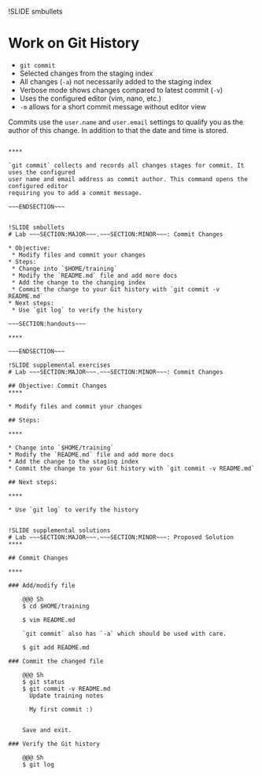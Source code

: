 !SLIDE smbullets
# Work on Git History

* `git commit`
 * Selected changes from the staging index
 * All changes (`-a`) not necessarily added to the staging index
* Verbose mode shows changes compared to latest commit (`-v`)
* Uses the configured editor (vim, nano, etc.)
 * `-m` allows for a short commit message without editor view

Commits use the `user.name` and `user.email` settings to qualify
you as the author of this change. In addition to that the date
and time is stored.

~~~SECTION:handouts~~~

****

`git commit` collects and records all changes stages for commit. It uses the configured
user name and email address as commit author. This command opens the configured editor
requiring you to add a commit message.

~~~ENDSECTION~~~


!SLIDE smbullets
# Lab ~~~SECTION:MAJOR~~~.~~~SECTION:MINOR~~~: Commit Changes

* Objective:
 * Modify files and commit your changes
* Steps:
 * Change into `$HOME/training`
 * Modify the `README.md` file and add more docs
 * Add the change to the changing index
 * Commit the change to your Git history with `git commit -v README.md`
* Next steps:
 * Use `git log` to verify the history

~~~SECTION:handouts~~~

****

~~~ENDSECTION~~~

!SLIDE supplemental exercises
# Lab ~~~SECTION:MAJOR~~~.~~~SECTION:MINOR~~~: Commit Changes

## Objective: Commit Changes
****

* Modify files and commit your changes

## Steps:

****

* Change into `$HOME/training`
* Modify the `README.md` file and add more docs
* Add the change to the staging index
* Commit the change to your Git history with `git commit -v README.md`

## Next steps:

****

* Use `git log` to verify the history


!SLIDE supplemental solutions
# Lab ~~~SECTION:MAJOR~~~.~~~SECTION:MINOR~~~: Proposed Solution
****

## Commit Changes

****

### Add/modify file

    @@@ Sh
    $ cd $HOME/training

    $ vim README.md

    `git commit` also has `-a` which should be used with care.

    $ git add README.md

### Commit the changed file

    @@@ Sh
    $ git status
    $ git commit -v README.md
      Update training notes

      My first commit :)


    Save and exit.

### Verify the Git history

    @@@ Sh
    $ git log


